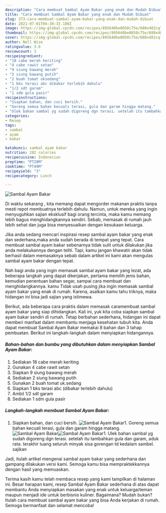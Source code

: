 ```yaml
---
description: "Cara membuat Sambal Ayam Bakar yang enak dan Mudah Dibuat"
title: "Cara membuat Sambal Ayam Bakar yang enak dan Mudah Dibuat"
slug: 373-cara-membuat-sambal-ayam-bakar-yang-enak-dan-mudah-dibuat
date: 2021-07-01T04:30:33.180Z
image: https://img-global.cpcdn.com/recipes/895640be0850c75e/680x482cq70/sambal-ayam-bakar-foto-resep-utama.jpg
thumbnail: https://img-global.cpcdn.com/recipes/895640be0850c75e/680x482cq70/sambal-ayam-bakar-foto-resep-utama.jpg
cover: https://img-global.cpcdn.com/recipes/895640be0850c75e/680x482cq70/sambal-ayam-bakar-foto-resep-utama.jpg
author: Nell Wise
ratingvalue: 3.6
reviewcount: 3
recipeingredient:
- "18 cabe merah keriting"
- "4 cabe rawit setan"
- "9 siung bawang merah"
- "2 siung bawang putih"
- "2 buah tomat uksedang"
- "1 bks terasi abc dibakar terlebih dahulu"
- "1/2 sdt garam"
- "1 sdm gula pasir"
recipeinstructions:
- "Siapkan bahan, dan cuci bersih."
- "Goreng semua bahan kecuali terasi, gula dan garam hingga matang."
- "Ulek bahan sambal yg sudah digoreng dgn terasi. setelah itu tambahkan gula dan garam, aduk rata. terakhir tuang seluruh minyak sisa gorengan td kedalam sambel. sajikan"
categories:
- Resep
tags:
- sambal
- ayam
- bakar

katakunci: sambal ayam bakar 
nutrition: 282 calories
recipecuisine: Indonesian
preptime: "PT20M"
cooktime: "PT49M"
recipeyield: "3"
recipecategory: Lunch

---
```



![Sambal Ayam Bakar](https://img-global.cpcdn.com/recipes/895640be0850c75e/680x482cq70/sambal-ayam-bakar-foto-resep-utama.jpg)

Di waktu  sekarang , kita memang dapat mengorder makanan praktis tanpa mesti repot membuatnya terlebih dahulu. Namun, untuk mereka yang ingin menyuguhkan sajian eksklusif bagi orang tercinta, maka kamu memang lebih bagus menghidangkannya sendiri. Sebab, memasak di rumah jauh lebih sehat dan juga bisa menyesuaikan dengan kesukaan keluarga.

Jika anda sedang mencari inspirasi resep sambal ayam bakar yang enak dan sederhana,maka anda sudah berada di tempat yang tepat. Cara membuat sambal ayam bakar  sebenarnya tidak sulit untuk dilakukan jika anda melakukannya dengan teliti. Tapi, kamu jangan khawatir akan tidak berhasil dalam memasaknya 
sebab dalam artikel ini kami akan mengulas sambal ayam bakar dengan tepat.  



Nah bagi anda yang ingin memasak sambal ayam bakar yang lezat, ada beberapa langkah yang dapat dikerjakan, pertama memilih jenis bahan, kemudian penentuan bahan segar, sampai cara membuat dan menghidangkannya. kamu Tidak usah pusing jika ingin memasak sambal ayam bakar yang enak di rumah. Karena, asalkan kamu  tahu triknya, maka hidangan ini bisa jadi sajian yang istimewa.

Berikut, ada beberapa cara praktis  dalam memasak caramembuat sambal ayam bakar yang siap dihidangkan. Kali ini, yuk kita coba siapkan sambal ayam bakar sendiri di rumah. Tetap berbahan sederhana, hidangan ini dapat memberi manfaat dalam membantu menjaga kesehatan tubuh kita. Anda dapat membuat Sambal Ayam Bakar memakai 8 bahan dan 3 tahap pembuatan. Berikut ini langkah-langkah dalam menyiapkan hidangannya.

<!--inarticleads1-->

##### Bahan-bahan dan bumbu yang dibutuhkan dalam menyiapkan Sambal Ayam Bakar:

1. Sediakan 18 cabe merah keriting
1. Gunakan 4 cabe rawit setan
1. Siapkan 9 siung bawang merah
1. Sediakan 2 siung bawang putih
1. Gunakan 2 buah tomat uk.sedang
1. Siapkan 1 bks terasi abc (dibakar terlebih dahulu)
1. Ambil 1/2 sdt garam
1. Sediakan 1 sdm gula pasir




<!--inarticleads2-->

##### Langkah-langkah membuat Sambal Ayam Bakar:

1. Siapkan bahan, dan cuci bersih.
<img src="https://img-global.cpcdn.com/steps/e10c641a03fe974c/160x128cq70/sambal-ayam-bakar-langkah-memasak-1-foto.jpg" alt="Sambal Ayam Bakar">1. Goreng semua bahan kecuali terasi, gula dan garam hingga matang.
<img src="https://img-global.cpcdn.com/steps/1088c8f9788fa5dd/160x128cq70/sambal-ayam-bakar-langkah-memasak-2-foto.jpg" alt="Sambal Ayam Bakar"><img src="https://img-global.cpcdn.com/steps/ccb3592617b65c6d/160x128cq70/sambal-ayam-bakar-langkah-memasak-2-foto.jpg" alt="Sambal Ayam Bakar">1. Ulek bahan sambal yg sudah digoreng dgn terasi. setelah itu tambahkan gula dan garam, aduk rata. terakhir tuang seluruh minyak sisa gorengan td kedalam sambel. sajikan




Jadi, itulah artikel mengenai  sambal ayam bakar  yang sederhana dan gampang dilakukan versi kami. Semoga kamu bisa mempraktekkannya dengan hasil yang memuaskan. 

Terima kasih kamu telah membaca resep yang kami tampilkan di halaman ini. Besar harapan kami, resep  Sambal Ayam Bakar sederhana di atas dapat membantu Anda menyiapkan masakan yang enak untuk keluarga/teman maupun menjadi ide untuk berbisnis kuliner. Bagaimana? Mudah bukan? Itulah cara membuat sambal ayam bakar yang bisa Anda kerjakan di rumah. Semoga bermanfaat dan selamat mencoba!

